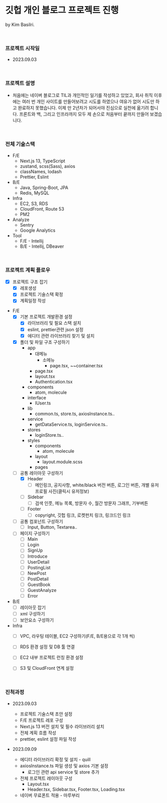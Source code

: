 # 깃헙 개인 블로그 프로젝트 진행

by Kim Basilri.

<br/>

### 프로젝트 시작일
- 2023.09.03

<br/>

### 프로젝트 설명
- 처음에는 네이버 블로그로 TIL과 개인적인 일기를 작성하고 있었고, 회사 취직 이후에는 여러 번 개인 사이트를 만들어보려고 시도를 하였으나 여유가 없어 시도만 하고 완료하지 못했습니다. 이제 만 2년차가 되어서야 진심으로 실천에 옮기려 합니다. 프론트와 백, 그리고 인프라까지 모두 제 손으로 처음부터 끝까지 만들어 보겠습니다.

<br/>

### 전체 기술스택
- F/E
  - Next.js 13, TypeScript
  - zustand, scss(Sass), axios
  - classNames, lodash
  - Prettier, Eslint
- B/E
  - Java, Spring-Boot, JPA
  - Redis, MySQL
- Infra
  - EC2, S3, RDS
  - CloudFront, Route 53
  - PM2
- Analyze
  - Sentry
  - Google Analytics
- Tool
  - F/E - Intellij
  - B/E - Intellij, DBeaver

<br/>

### 프로젝트 계획 플로우
- [x] 프로젝트 구조 잡기
  - [x] 레포생성
  - [x] 프로젝트 기술스택 확정
  - [x] 계획일정 작성
- F/E
  - [x] 기본 프로젝트 개발환경 설정
    - [x] 라이브러리 및 필요 스택 설치
    - [x] eslint, prettier관련 json 설정
    - [x] 에디터 관련 라이브러리 찾기 및 설치
  - [x] 폴더 및 파일 구조 구성하기
    - app
      - 대메뉴
        - 소메뉴
          - page.tsx, ~~container.tsx
      - page.tsx
      - layout.tsx
      - Authentication.tsx
    - components
      - atom, molecule
    - interface
      - IUser.ts
    - lib
      - common.ts, store.ts, axiosInstance.ts..
    - service
      - getDataService.ts, loginService.ts..
    - stores
      - loginStore.ts..
    - styles
      - components
        - atom, molecule
      - layout
        - layout.module.scss
      - pages
  - [ ] 공통 레이아웃 구성하기
    - [x] Header
      - [ ] 메인링크, 공지사항, white/black 버전 버튼, 로그인 버튼, 개별 유저 프로필 사진(클릭시 유저정보)
    - [ ] Sidebar
      - [ ] 검색 인풋, 메뉴 목록, 방문자 수, 월간 방문자 그래프, 기부버튼
    - [ ] Footer
      - [ ] copyright, 깃헙 링크, 로켓펀치 링크, 링크드인 링크
  - [ ] 공통 컴포넌트 구성하기
    - [ ] Input, Button, Textarea..
  - [ ] 페이지 구성하기
    - [ ] Main
    - [ ] Login
    - [ ] SignUp
    - [ ] Introduce
    - [ ] UserDetail
    - [ ] PostingList
    - [ ] NewPost
    - [ ] PostDetail
    - [ ] GuestBook
    - [ ] GuestAnalyze
    - [ ] Error
- B/E
  - [ ] 레이아웃 잡기
  - [ ] xml 구성하기
  - [ ] 보안요소 구성하기
- Infra
  - [ ] VPC, 라우팅 테이블, EC2 구성하기(F/E, B/E용으로 각 1개 씩)
  - [ ] RDS 환경 설정 및 DB 툴 연결
  - [ ] EC2 내부 프로젝트 런칭 환경 설정
  - [ ] S3 및 CloudFront 연계 설정


<br/>

### 진척과정
- 2023.09.03
  - 프로젝트 기술스택 초안 설정
  - F/E 프로젝트 레포 구성
  - Next.js 13 버전 설치 및 필수 라이브러리 설치
  - 전체 계획 흐름 작성
  - prettier, eslint 설정 파일 작성


- 2023.09.09
  - 에디터 라이브러리 확정 및 설치 - quill
  - axiosInstance.ts 파일 생성 및 axios 기본 설정
    - 로그인 관련 api service 및 store 추가
  - 전체 프로젝트 레이아웃 구성
    - Layout.tsx 
    - Header.tsx, Sidebar.tsx, Footer.tsx, Loading.tsx
  - 네이버 무료폰트 적용 - 마루부리
